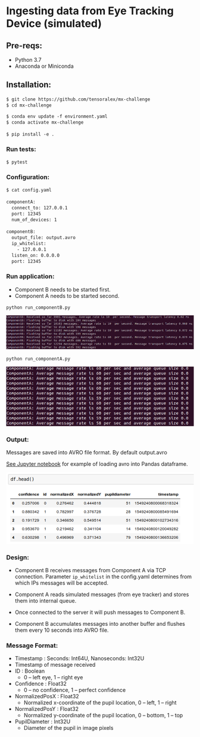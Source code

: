 # Ingesting data from Eye Tracking Device (simulated)


## Pre-reqs:

- Python 3.7
- Anaconda or Miniconda

## Installation:

```
$ git clone https://github.com/tensoralex/mx-challenge
$ cd mx-challenge
```

```
$ conda env update -f environment.yaml
$ conda activate mx-challenge

$ pip install -e .
```

### Run tests:

```
$ pytest
```

### Configuration:
```
$ cat config.yaml

componentA:
  connect_to: 127.0.0.1
  port: 12345
  num_of_devices: 1

componentB:
  output_file: output.avro
  ip_whitelist:
    - 127.0.0.1
  listen_on: 0.0.0.0
  port: 12345

```

### Run application:

- Component B needs to be started first.
- Component A needs to be started second.

```
python run_componentB.py
```
![Component B](images/componentB.png)
```
python run_componentA.py
```
![Component A](images/componentA.png)


### Output:

Messages are saved into AVRO file format.
By default output.avro

[See Jupyter notebook](analyse_output_avro.ipynb) for example of loading avro into Pandas dataframe.

![pandas](images/pandas.png)

### Design:

- Component B receives messages from Component A via TCP connection.
Parameter ```ip_whitelist``` in the config.yaml determines from which IPs messages will be accepted.

- Component A reads simulated messages (from eye tracker) and stores them into internal queue.
- Once connected to the server it will push messages to Component B.

- Component B accumulates messages into another buffer and flushes them every 10 seconds into AVRO file.

### Message Format:
- Timestamp : Seconds: Int64U, Nanoseconds: Int32U
- Timestamp of message received
- ID : Boolean
    - 0 – left eye, 1 – right eye
- Confidence : Float32
    - 0 – no confidence, 1 – perfect confidence
- NormalizedPosX : Float32
    - Normalized x-coordinate of the pupil location, 0 – left, 1 – right
- NormalizedPosY : Float32
    - Normalized y-coordinate of the pupil location, 0 – bottom, 1 – top
- PupilDiameter : Int32U
    - Diameter of the pupil in image pixels

